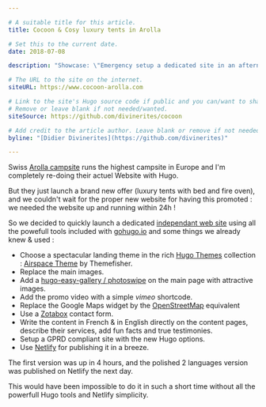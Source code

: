 ```yaml
---

# A suitable title for this article.
title: Cocoon & Cosy luxury tents in Arolla

# Set this to the current date.
date: 2018-07-08

description: "Showcase: \"Emergency setup a dedicated site in an afternoon.\""

# The URL to the site on the internet.
siteURL: https://www.cocoon-arolla.com

# Link to the site's Hugo source code if public and you can/want to share.
# Remove or leave blank if not needed/wanted.
siteSource: https://github.com/divinerites/cocoon

# Add credit to the article author. Leave blank or remove if not needed/wanted.
byline: "[Didier Divinerites](https://github.com/divinerites)"

---
```


Swiss [Arolla campsite](http://www.camping-arolla.com/) runs the highest campsite in Europe and I'm completely re-doing their actuel Website with Hugo.

But they just launch a brand new offer (luxury tents with bed and fire oven), and we couldn't wait for the proper new website for having this promoted : we needed the website up and running within 24h !

So we decided to quickly launch a dedicated [independant web site](https://www.cocoon-arolla.com) using all the powefull tools included with [gohugo.io](http://gohugo.io) and some things we already knew & used :

- Choose a spectacular landing theme in the rich [Hugo Themes](http://themes.gohugo.io/) collection : [Airspace Theme](https://themes.gohugo.io/airspace-hugo/) by Themefisher.
- Replace the main images.
- Add a [hugo-easy-gallery / photoswipe](https://github.com/liwenyip/hugo-easy-gallery) on the main page with attractive images.
- Add the promo video with a simple *vimeo* shortcode.
- Replace the Google Maps widget by the [OpenStreetMap](http://www.openstreetmap.org/) equivalent
- Use a [Zotabox](http://www.zotabox.com) contact form.
- Write the content in French & in English directly on the content pages, describe their services, add fun facts and true testimonies.
- Setup a GPRD compliant site with the new Hugo options.
- Use [Netlify](https://www.netlify.com) for publishing it in a breeze.

The first version was up in 4 hours, and the polished 2 languages version was published on Netlify the next day.

This would have been impossible to do it in such a short time without all the powerfull Hugo tools and Netlify simplicity.
